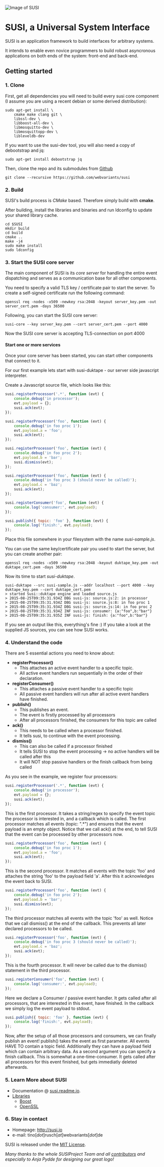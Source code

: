 ![Image of SUSI](http://webvariants.github.io/susi/resources/SUSI_Icon.svg)
# SUSI, a Universal System Interface

SUSI is an application framework to build interfaces for arbitrary systems.

It intends to enable even novice programmers to build robust asyncronous applications on both ends of the system: front-end and back-end.

## Getting started

### 1. Clone
First, get all dependencies you will need to build every susi core component (I assume you are using a recent debian or some derived distribution):
```
sudo apt-get install \
    cmake make clang git \
    libssl-dev \
    libboost-all-dev \
    libmosquitto-dev \
    libmosquittopp-dev \
    libleveldb-dev
```
If you want to use the susi-dev tool, you will also need a copy of debootstrap and jq:
```
sudo apt-get install debootstrap jq
```

Then, clone the repo and its submodules from [Github](https://github.com/webvariants/susi)
```
git clone --recursive https://github.com/webvariants/susi
```

### 2. Build
SUSI's build process is *CMake* based. Therefore simply build with **cmake**.

After building, install the libraries and binaries and run ldconfig to update your shared library cache.
```
cd $SUSI
mkdir build
cd build
cmake ..
make -j4
sudo make install
sudo ldconfig
```

### 3. Start the SUSI core server
The main component of SUSI is its *core server* for handling the entire event dispatching and serves as a communication base for all other components.

You need to specify a valid TLS key / certificate pair to start the server.
To create a self-signed certificate run the following command:
```
openssl req -nodes -x509 -newkey rsa:2048 -keyout server_key.pem -out server_cert.pem -days 36500
```
Following, you can start the SUSI core server:
```
susi-core --key server_key.pem --cert server_cert.pem --port 4000
```
Now the SUSI core server is accepting TLS-connection on port 4000

#### Start one or more services
Once your core server has been started, you can start other components that connect to it.

For our first example lets start with susi-duktape - our server side javascript interpreter.

Create a Javascript source file, which looks like this:
```javascript
susi.registerProcessor('.*', function (evt) {
	console.debug('in processor');
	evt.payload = {};
	susi.ack(evt);
});

susi.registerProcessor('foo', function (evt) {
	console.debug('in foo proc 1');
	evt.payload.a = 'foo';
	susi.ack(evt);
});

susi.registerProcessor('foo', function (evt) {
	console.debug('in foo proc 2');
	evt.payload.b = 'bar';
	susi.dismiss(evt);
});

susi.registerProcessor('foo', function (evt) {
	console.debug('in foo proc 3 (should never be called)');
	evt.payload.c = 'baz';
	susi.ack(evt);
});

susi.registerConsumer('foo', function (evt) {
	console.log('consumer:', evt.payload);
});

susi.publish({ topic: 'foo' }, function (evt) {
	console.log('finish:', evt.payload);
});

```
Place this file somewhere in your filesystem with the name *susi-sample.js*.

You can use the same key/certificate pair you used to start the server, but you can create another pair:
```
openssl req -nodes -x509 -newkey rsa:2048 -keyout duktape_key.pem -out duktape_cert.pem -days 36500
```
Now its time to start *susi-duktape*.
```
susi-duktape --src susi-sample.js --addr localhost --port 4000 --key duktape_key.pem --cert duktape_cert.pem
> started Susi::duktape engine and loaded source.js
> 2015-08-25T09:35:31.934Z DBG susi-js: source.js:2: in processor
> 2015-08-25T09:35:31.934Z DBG susi-js: source.js:8: in foo proc 1
> 2015-08-25T09:35:31.934Z DBG susi-js: source.js:14: in foo proc 2
> 2015-08-25T09:35:31.934Z INF susi-js: consumer: {a:"foo",b:"bar"}
> 2015-08-25T09:35:31.935Z INF susi-js: finish: {a:"foo",b:"bar"}
```
If you see an output like this, everything's fine :)
If you take a look at the supplied JS sources, you can see how SUSI works.

### 4. Understand the code
There are 5 essential actions you need to know about:

* **registerProcessor()**
	* This attaches an active event handler to a specific topic.
	* All active event handlers run sequentially in the order of their declaration.
* **registerConsumer()**
	* This attaches a passive event handler to a specific topic
	* All passive event handlers will run after all active event handlers have finished.
* **publish()**
	* This publishes an event.
	* The event is firstly processed by all processors
	* After all processors finished, the consumers for this topic are called
* **ack()**
	* This needs to be called when a processor finished.
	* It tells susi, to continue with the event processing.
* **dismiss()**
	* This can also be called if a processor finished
	* It tells SUSI to stop the event processing -> no active handlers will be called after this
	* It will NOT stop passive handlers or the finish callback from being called

As you see in the example, we register four processors:

```javascript
susi.registerProcessor('.*', function (evt) {
	console.debug('in processor');
	evt.payload = {};
	susi.ack(evt);
});
```
This is the first processor. It takes a string/regex to specify the event topic the processor is interested in,
and a callback which is called. The first processor matches all events (topic: ".*") and ensures that the
event payload is an empty object. Notice that we call ack() at the end, to tell SUSI that the event can be processed by other processors now.


```javascript
susi.registerProcessor('foo', function (evt) {
	console.debug('in foo proc 1');
	evt.payload.a = 'foo';
	susi.ack(evt);
});
```
This is the second processor. It matches all events with the topic 'foo' and attaches the string 'foo' to the payload field 'a'. After this it acknowledges the event back to SUSI.

```javascript
susi.registerProcessor('foo', function (evt) {
	console.debug('in foo proc 2');
	evt.payload.b = 'bar';
	susi.dismiss(evt);
});
```
The third processor matches all events with the topic 'foo' as well.
Notice that we call dismiss() at the end of the callback. This prevents all later declared processors to be called.

```javascript
susi.registerProcessor('foo', function (evt) {
	console.debug('in foo proc 3 (should never be called)');
	evt.payload.c = 'baz';
	susi.ack(evt);
});
```
This is the fourth processor. It will never be called due to the dismiss() statement in the third processor.

```javascript
susi.registerConsumer('foo', function (evt) {
	console.log('consumer:', evt.payload);
});
```
Here we declare a Consumer / passive event handler.
It gets called after all processors, that are interested in this event, have finished.
In the callback we simply log the event payload to stdout.

```javascript
susi.publish({ topic: 'foo' }, function (evt) {
	console.log('finish:', evt.payload);
});
```
Now, after the setup of all those processors and consumers, we can finally publish an event!
publish() takes the event as first parameter. All events HAVE TO contain a topic field. Additionally they can have a payload field which can contain arbitrary data. As a second argument you can specify a finish callback. This is somewhat a one-time-consumer. It gets called after all processors for this event finished, but gets immediatly deleted afterwards.

### 5. Learn More about SUSI
* Documentation @ [susi.readme.io](http://susi.readme.io/).
* [Libraries](https://github.com/webvariants/susi/blob/experimental/LIBRARIES.md)
  * [Boost](https://github.com/boostorg/boost)
  * [OpenSSL](https://github.com/openssl/openssl)

### 6. Stay in contact
* Homepage: http://susi.io
* e-mail: tino[*dot*]rusch[*at*]webvariants[*dot*]de


SUSI is released under the [MIT License](https://github.com/webvariants/susi/blob/experimental/LICENSE.md).

*Many thanks to the whole SUSIProject Team and all [contributors](https://github.com/webvariants/susi/graphs/contributors) and especially to Anja Pydde for designing our great logo!*
